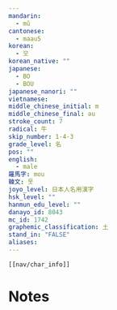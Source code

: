 ```yaml
---
mandarin:
  - mǔ
cantonese:
  - maau5
korean:
  - 모
korean_native: ""
japanese:
  - BO
  - BOU
japanese_nanori: ""
vietnamese:
middle_chinese_initial: m
middle_chinese_final: əu
stroke_count: 7
radical: 牛
skip_number: 1-4-3
grade_level: 名
pos: ""
english:
  - male
羅馬字: mou
韓文: 못
joyo_level: 日本人名用漢字
hsk_level: ""
hanmun_edu_level: ""
danayo_id: 8043
mc_id: 1742
graphemic_classification: 土
stand_in: "FALSE"
aliases:
---
```

```meta-bind-embed
[[nav/char_info]]
```

# Notes
